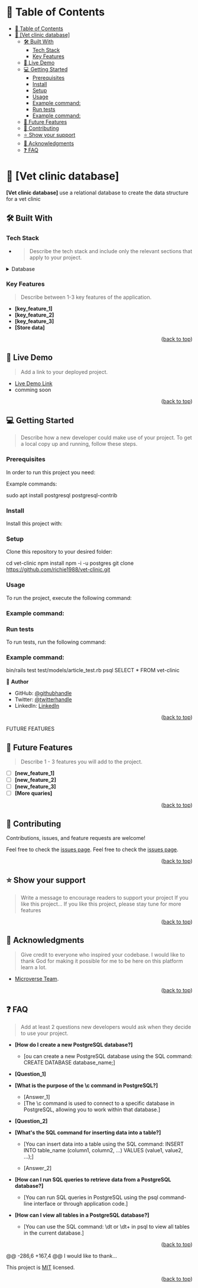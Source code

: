 # 📗 Table of Contents

- [📗 Table of Contents](#-table-of-contents)
- [📖 \[Vet clinic database\] ](#-vet-clinic-database-)
  - [🛠 Built With ](#-built-with-)
    - [Tech Stack ](#tech-stack-)
    - [Key Features ](#key-features-)
  - [🚀 Live Demo ](#-live-demo-)
  - [💻 Getting Started ](#-getting-started-)
    - [Prerequisites](#prerequisites)
    - [Install](#install)
    - [Setup](#setup)
    - [Usage](#usage)
    - [Example command:](#example-command)
    - [Run tests](#run-tests)
    - [Example command:](#example-command-1)
  - [🔭 Future Features ](#-future-features-)
  - [🤝 Contributing ](#-contributing-)
  - [⭐️ Show your support ](#️-show-your-support-)
  - [🙏 Acknowledgments ](#-acknowledgments-)
  - [❓ FAQ ](#-faq-)

<!-- PROJECT DESCRIPTION -->

# 📖 [Vet clinic database] <a name="about-project"></a>

**[Vet clinic database]** use a relational database to create the data structure for a vet clinic

## 🛠 Built With <a name="built-with"></a>

### Tech Stack <a name="tech-stack"></a>

- > Describe the tech stack and include only the relevant sections that apply to your project.

<details>
<summary>Database</summary>
  <ul>
    <li><a href="https://www.postgresql.org/">PostgreSQL</a></li>
  </ul>
</details>

<!-- Features -->

### Key Features <a name="key-features"></a>

> Describe between 1-3 key features of the application.
- **[key_feature_1]**
- **[key_feature_2]**
- **[key_feature_3]**
- **[Store data]**

<p align="right">(<a href="#readme-top">back to top</a>)</p>

<!-- LIVE DEMO -->

## 🚀 Live Demo <a name="live-demo"></a>

> Add a link to your deployed project.
- [Live Demo Link](<deployment-URL>)
- comming soon

<p align="right">(<a href="#readme-top">back to top</a>)</p>

<!-- GETTING STARTED -->

## 💻 Getting Started <a name="getting-started"></a>

> Describe how a new developer could make use of your project.
To get a local copy up and running, follow these steps.

### Prerequisites

In order to run this project you need:

Example commands:

sudo apt install postgresql postgresql-contrib


### Install

Install this project with:


### Setup

Clone this repository to your desired folder:

  cd vet-clinic
  npm install
  npm -i -u postgres
  git clone https://github.com/richie1988/vet-clinic.git

### Usage

To run the project, execute the following command:


### Example command:
<!-- ```sh
  rails server
  psql -f schema.sql -f data.sql -f queries.sql
```
- -->

### Run tests

To run tests, run the following command:


### Example command:

  bin/rails test test/models/article_test.rb
  psql
  SELECT * FROM vet-clinic

👤 **Author**

- GitHub: [@githubhandle](https://github.com/richie1988)
- Twitter: [@twitterhandle](https://twitter.com/RICHARDSIK51272)
- LinkedIn: [LinkedIn](https://www.linkedin.com/in/richard-sikaonga-039940275/)

<p align="right">(<a href="#readme-top">back to top</a>)</p>

 FUTURE FEATURES 

## 🔭 Future Features <a name="future-features"></a>

> Describe 1 - 3 features you will add to the project.
- [ ] **[new_feature_1]**
- [ ] **[new_feature_2]**
- [ ] **[new_feature_3]**
- [ ] **[More quaries]**

<p align="right">(<a href="#readme-top">back to top</a>)</p>


## 🤝 Contributing <a name="contributing"></a>

Contributions, issues, and feature requests are welcome!

Feel free to check the [issues page](../../issues/).
Feel free to check the [issues page](https://github.com/richie1988/vet-clinic/issues).

<p align="right">(<a href="#readme-top">back to top</a>)</p>

<!-- SUPPORT -->

## ⭐️ Show your support <a name="support"></a>

> Write a message to encourage readers to support your project
If you like this project...
If you like this project, please stay tune for more features

<p align="right">(<a href="#readme-top">back to top</a>)</p>

<!-- ACKNOWLEDGEMENTS -->

## 🙏 Acknowledgments <a name="acknowledgements"></a>

> Give credit to everyone who inspired your codebase.
I would like to thank God for making it possible for me to be here on this platform learn a lot.

- [Microverse Team](https://www.microverse.org/).

<p align="right">(<a href="#readme-top">back to top</a>)</p>

<!--FAQ (optional)-->

## ❓ FAQ <a name="faq"></a>

> Add at least 2 questions new developers would ask when they decide to use your project.
- **[How do I create a new PostgreSQL database?]**

  - [ou can create a new PostgreSQL database using the SQL command: CREATE DATABASE database_name;]

- **[Question_1]**
- **[What is the purpose of the \c command in PostgreSQL?]**

  - [Answer_1]
  - [The \c command is used to connect to a specific database in PostgreSQL, allowing you to work within that database.]

- **[Question_2]**
- **[What's the SQL command for inserting data into a table?]**
  - [You can insert data into a table using the SQL command: INSERT INTO table_name (column1, column2, ...) VALUES (value1, value2, ...);]

  - [Answer_2]
- **[How can I run SQL queries to retrieve data from a PostgreSQL database?]**
  - [You can run SQL queries in PostgreSQL using the psql command-line interface or through application code.]

- **[How can I view all tables in a PostgreSQL database?]**
  - [You can use the SQL command: \dt or \dt+ in psql to view all tables in the current database.]

<p align="right">(<a href="#readme-top">back to top</a>)</p>

@@ -286,6 +167,4 @@ I would like to thank...

This project is [MIT](./LICENSE) licensed.

<p align="right">(<a href="#readme-top">back to top</a>)</p>